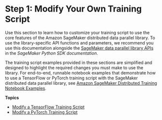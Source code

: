 # Step 1: Modify Your Own Training Script<a name="data-parallel-modify-sdp-select-framework"></a>

Use this section to learn how to customize your training script to use the core features of the Amazon SageMaker distributed data parallel library\. To use the library\-specific API functions and parameters, we recommend you use this documentation alongside the [SageMaker data parallel library APIs](https://sagemaker.readthedocs.io/en/stable/api/training/smd_data_parallel.html) in the *SageMaker Python SDK documentation*\.

The training script examples provided in these sections are simplified and designed to highlight the required changes you must make to use the library\. For end\-to\-end, runnable notebook examples that demonstrate how to use a TensorFlow or PyTorch training script with the SageMaker distributed data parallel library, see [Amazon SageMaker Distributed Training Notebook Examples](distributed-training-notebook-examples.md)\.

**Topics**
+ [Modify a TensorFlow Training Script](data-parallel-modify-sdp-tf2.md)
+ [Modify a PyTorch Training Script](data-parallel-modify-sdp-pt.md)